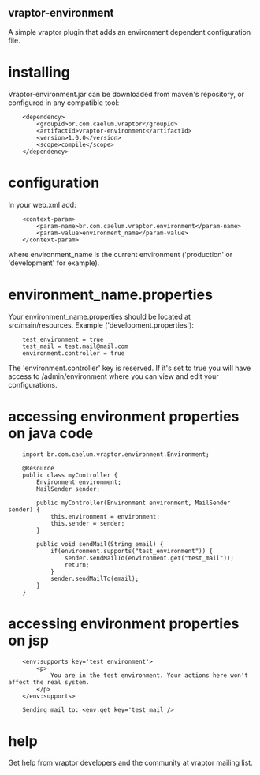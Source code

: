 ## vraptor-environment

A simple vraptor plugin that adds an environment dependent configuration file.

# installing

Vraptor-environment.jar can be downloaded from maven's repository, or configured in any compatible tool:

		<dependency>
			<groupId>br.com.caelum.vraptor</groupId>
			<artifactId>vraptor-environment</artifactId>
			<version>1.0.0</version>
			<scope>compile</scope>
		</dependency>
		
# configuration

In your web.xml add:

		<context-param>
			<param-name>br.com.caelum.vraptor.environment</param-name>
			<param-value>environment_name</param-value>
		</context-param>
		
where environment_name is the current environment ('production' or 'development' for example).

# environment_name.properties

Your environment_name.properties should be located at src/main/resources. Example ('development.properties'):

		test_environment = true
		test_mail = test.mail@mail.com
		environment.controller = true

The 'environment.controller' key is reserved. If it's set to true you will have access to /admin/environment where you can view and edit your configurations.

# accessing environment properties on java code
		
		import br.com.caelum.vraptor.environment.Environment;
		
		@Resource
		public class myController {
			Environment environment;
			MailSender sender;
		
			public myController(Environment environment, MailSender sender) {
				this.environment = environment;
				this.sender = sender;
			}
			
			public void sendMail(String email) {
				if(environment.supports("test_environment")) {
					sender.sendMailTo(environment.get("test_mail"));
					return;
				}
				sender.sendMailTo(email);
			}
		}

# accessing environment properties on jsp

		<env:supports key='test_environment'>
			<p>
				You are in the test environment. Your actions here won't affect the real system.
			</p>
		</env:supports>
		
		Sending mail to: <env:get key='test_mail'/>
		
# help

Get help from vraptor developers and the community at vraptor mailing list.
